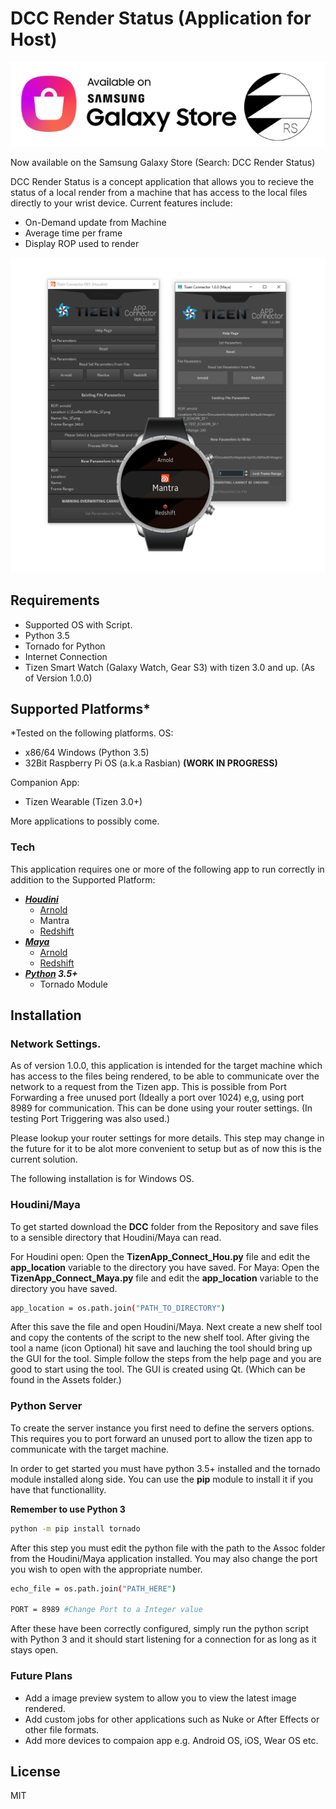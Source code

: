 # DCC Render Status (Application for Host)
![](https://github.com/SideswipeeZ/dcc-render-status/blob/master/IMG/banner_ssrs.png)

Now available on the Samsung Galaxy Store (Search: DCC Render Status)

DCC Render Status is a concept application that allows you to recieve the status of a local render from a machine that has access to the local files directly to your wrist device. Current features include:

  - On-Demand update from Machine
  - Average time per frame
  - Display ROP used to render

![](https://github.com/SideswipeeZ/dcc-render-status/blob/master/IMG/Github_Cap.png)

## Requirements
- Supported OS with Script.
- Python 3.5
- Tornado for Python
- Internet Connection
- Tizen Smart Watch (Galaxy Watch, Gear S3) with tizen 3.0 and up. (As of Version 1.0.0)

## Supported Platforms*
*Tested on the following platforms.
OS:
  - x86/64 Windows (Python 3.5)
  - 32Bit Raspberry Pi OS (a.k.a Rasbian) **(WORK IN PROGRESS)**

Companion App:
  - Tizen Wearable (Tizen 3.0+)

More applications to possibly come.

### Tech

This application requires one or more of the following app to run correctly in addition to the Supported Platform:

- ***[Houdini]***
    - [Arnold]
    - Mantra
    - [Redshift]
- ***[Maya]***
    - [Arnold]
    - [Redshift]
- ***[Python] 3.5+***
    - Tornado Module


## Installation
### Network Settings.
As of version 1.0.0, this application is intended for the target machine which has access to the files being rendered, to be able to communicate over the network to a request from the Tizen app. This is possible from Port Forwarding a free unused port (Ideally a port over 1024) e,g, using port 8989 for communication. This can be done using your router settings. (In testing Port Triggering was also used.)

Please lookup your router settings for more details. This step may change in the future for it to be alot more convenient to setup but as of now this is the current solution.

The following installation is for Windows OS.
### **Houdini/Maya**
To get started download the **DCC** folder from the Repository and save files to a sensible directory that Houdini/Maya can read.

For Houdini open:
Open the **TizenApp_Connect_Hou.py** file and edit the **app_location** variable to the directory you have saved. 
For Maya:
Open the **TizenApp_Connect_Maya.py** file and edit the **app_location** variable to the directory you have saved. 

```sh
app_location = os.path.join("PATH_TO_DIRECTORY")
```
After this save the file and open Houdini/Maya. Next create a new shelf tool and copy the contents of the script to the new shelf tool. After giving the tool a name (icon Optional) hit save and lauching the tool should bring up the GUI for the tool. Simple follow the steps from the help page and you are good to start using the tool.
The GUI is created using Qt. (Which can be found in the Assets folder.)

### **Python Server**
To create the server instance you first need to define the servers options. This requires you to port forward an unused port to allow the tizen app to communicate with the target machine.

In order to get started you must have python 3.5+ installed and the tornado module installed along side.
You can use the **pip** module to install it if you have that functionallity.

**Remember to use Python 3**
```sh
python -m pip install tornado
```
After this step you must edit the python file with the path to the Assoc folder from the Houdini/Maya application installed. You may also change the port you wish to open with the appropriate number.
```sh
echo_file = os.path.join("PATH_HERE")

PORT = 8989 #Change Port to a Integer value
```
After these have been correctly configured, simply run the python script with Python 3 and it should start listening for a connection for as long as it stays open.

### Future Plans

 - Add a image preview system to allow you to view the latest image rendered.
 - Add custom jobs for other applications such as Nuke or After Effects or other file formats.
 - Add more devices to compaion app e.g. Android OS, iOS, Wear OS etc.

License
----

MIT


[//]: # (These are reference links used in the body of this note and get stripped out when the markdown processor does its job. There is no need to format nicely because it shouldn't be seen. Thanks SO - http://stackoverflow.com/questions/4823468/store-comments-in-markdown-syntax)


   [Houdini]: <https://www.sidefx.com/products/houdini/>
   [Maya]: <https://www.autodesk.com/products/maya/overview>
   [Python]: <https://www.python.org/downloads/>
   [Arnold]: <https://www.arnoldrenderer.com/>
   [Redshift]: <https://www.redshift3d.com/>

